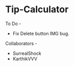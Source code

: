 # Tip-Calculator

To Do - 
- Fix Delete button IMG bug. 


Collaborators -
  - SurrealShock
  - KarthikVVV
